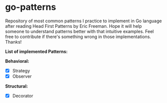 # go-patterns
Repository of most common patterns I practice to implement in Go language 
after reading Head First Patterns by Eric Freeman.
Hope it will help someone to understand patterns better with that intuitive examples.
Feel free to contribute if there's something wrong in those implementations. Thanks!

**List of implemented Patterns:**

**Behavioral:**
- [x] Strategy 
- [x] Observer

**Structural:**
- [x] Decorator
